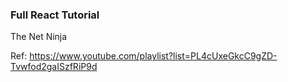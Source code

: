 ### Full React Tutorial 
The Net Ninja

Ref: https://www.youtube.com/playlist?list=PL4cUxeGkcC9gZD-Tvwfod2gaISzfRiP9d